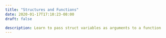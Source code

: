 ```yaml
---
title: "Structures and Functions"
date: 2020-01-17T17:10:23-08:00
draft: false

description: Learn to pass struct variables as arguments to a function and return struct from a function.
---
```


